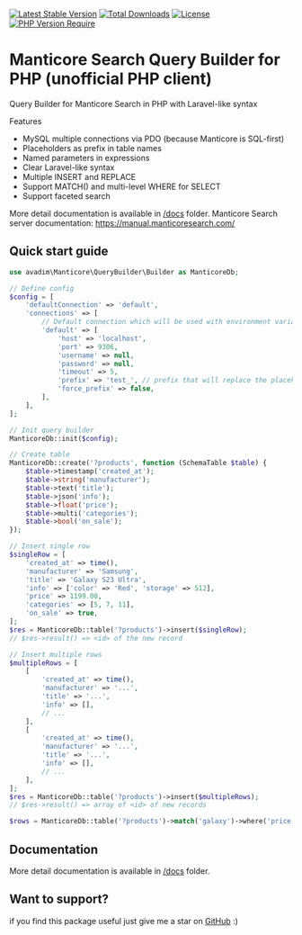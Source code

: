 [![Latest Stable Version](http://poser.pugx.org/avadim/manticore-query-builder-php/v)](https://packagist.org/packages/avadim/manticore-query-builder-php) 
[![Total Downloads](http://poser.pugx.org/avadim/manticore-query-builder-php/downloads)](https://packagist.org/packages/avadim/manticore-query-builder-php) 
[![License](http://poser.pugx.org/avadim/manticore-query-builder-php/license)](https://packagist.org/packages/avadim/manticore-query-builder-php) 
[![PHP Version Require](http://poser.pugx.org/avadim/manticore-query-builder-php/require/php)](https://packagist.org/packages/avadim/manticore-query-builder-php)

# Manticore Search Query Builder for PHP (unofficial PHP client)

Query Builder for Manticore Search in PHP with Laravel-like syntax

Features
* MySQL multiple connections via PDO (because Manticore is SQL-first)
* Placeholders as prefix in table names
* Named parameters in expressions
* Clear Laravel-like syntax
* Multiple INSERT and REPLACE
* Support MATCH() and multi-level WHERE for SELECT
* Support faceted search

More detail documentation is available in [/docs](/docs/README.md) folder.
Manticore Search server documentation: https://manual.manticoresearch.com/

## Quick start guide

```php
use avadim\Manticore\QueryBuilder\Builder as ManticoreDb;

// Define config
$config = [
    'defaultConnection' => 'default',
    'connections' => [
        // Default connection which will be used with environment variables
        'default' => [
            'host' => 'localhost',
            'port' => 9306,
            'username' => null,
            'password' => null,
            'timeout' => 5,
            'prefix' => 'test_', // prefix that will replace the placeholder "?<table_name>"
            'force_prefix' => false,
        ],
    ],
];

// Init query builder
ManticoreDb::init($config);

// Create table
ManticoreDb::create('?products', function (SchemaTable $table) {
    $table->timestamp('created_at');
    $table->string('manufacturer'); 
    $table->text('title'); 
    $table->json('info'); 
    $table->float('price'); 
    $table->multi('categories'); 
    $table->bool('on_sale'); 
});

// Insert single row
$singleRow = [
    'created_at' => time(),
    'manufacturer' => 'Samsung',
    'title' => 'Galaxy S23 Ultra',
    'info' => ['color' => 'Red', 'storage' => 512],
    'price' => 1199.00,
    'categories' => [5, 7, 11],
    'on_sale' => true,
];
$res = ManticoreDb::table('?products')->insert($singleRow);
// $res->result() => <id> of the new record

// Insert multiple rows
$multipleRows = [
    [
        'created_at' => time(),
        'manufacturer' => '...',
        'title' => '...',
        'info' => [],
        // ...
    ],
    [
        'created_at' => time(),
        'manufacturer' => '...',
        'title' => '...',
        'info' => [],
        // ...
    ],
];
$res = ManticoreDb::table('?products')->insert($multipleRows);
// $res->result() => array of <id> of new records

$rows = ManticoreDb::table('?products')->match('galaxy')->where('price', '>', 1100)->get();
```

## Documentation

More detail documentation is available in [/docs](/docs/README.md) folder.

## Want to support?

if you find this package useful  just give me a star on [GitHub](https://github.com/aVadim483/manticore-query-builder-php) :)